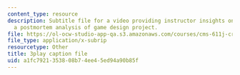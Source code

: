 ```yaml
---
content_type: resource
description: Subtitle file for a video providing instructor insights on conducting
  a postmortem analysis of game design project.
file: https://ol-ocw-studio-app-qa.s3.amazonaws.com/courses/cms-611j-creating-video-games-fall-2014/a1fc7921353808b74ee45ed94a90b85f_4HP37G4v3S8.srt
file_type: application/x-subrip
resourcetype: Other
title: 3play caption file
uid: a1fc7921-3538-08b7-4ee4-5ed94a90b85f
---
```

